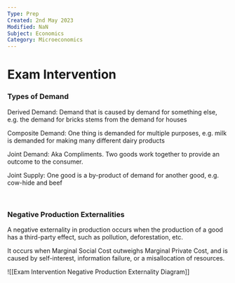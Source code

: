 ```yaml
---
Type: Prep
Created: 2nd May 2023
Modified: NaN
Subject: Economics
Category: Microeconomics
---
```


# Exam Intervention


### Types of Demand

Derived Demand: Demand that is caused by demand for something else, e.g. the demand for bricks stems from the demand for houses

Composite Demand: One thing is demanded for multiple purposes, e.g. milk is demanded for making many different dairy products

Joint Demand: Aka Compliments. Two goods work together to provide an outcome to the consumer.

Joint Supply: One good is a by-product of demand for another good, e.g. cow-hide and beef

</br>

### Negative Production Externalities

A negative externality in production occurs when the production of a good has a third-party effect, such as pollution, deforestation, etc.

It occurs when Marginal Social Cost outweighs Marginal Private Cost, and is caused by self-interest, information failure, or a misallocation of resources.

![[Exam Intervention Negative Production Externality Diagram]]